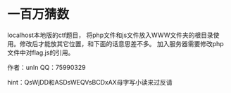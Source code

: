 # 一百万猜数

localhost本地版的ctf题目，
将php文件和js文件放入WWW文件夹的根目录使用。修改后才能放其它位置，和下面的话意思差不多。
加入服务器需要修改php文件中对flag.js的引用。

作者：unln
QQ：75990329

hint：QsWjDD和ASDsWEQVsBCDxAX母字写小读来过反请
